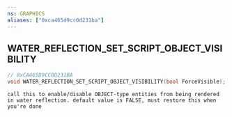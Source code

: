 ```yaml
---
ns: GRAPHICS
aliases: ["0xca465d9cc0d231ba"]
---
```

## WATER_REFLECTION_SET_SCRIPT_OBJECT_VISIBILITY

```c
// 0xCA465D9CC0D231BA
void WATER_REFLECTION_SET_SCRIPT_OBJECT_VISIBILITY(bool ForceVisible);
```

```
call this to enable/disable OBJECT-type entities from being rendered in water reflection. default value is FALSE, must restore this when you're done
```
